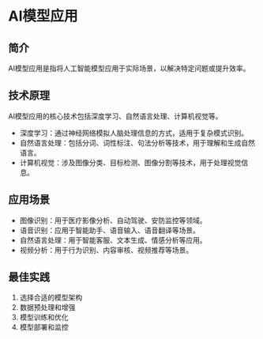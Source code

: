 # AI模型应用

## 简介
AI模型应用是指将人工智能模型应用于实际场景，以解决特定问题或提升效率。

## 技术原理
AI模型应用的核心技术包括深度学习、自然语言处理、计算机视觉等。
- 深度学习：通过神经网络模拟人脑处理信息的方式，适用于复杂模式识别。
- 自然语言处理：包括分词、词性标注、句法分析等技术，用于理解和生成自然语言。
- 计算机视觉：涉及图像分类、目标检测、图像分割等技术，用于处理视觉信息。

## 应用场景
- 图像识别：用于医疗影像分析、自动驾驶、安防监控等领域。
- 语音识别：应用于智能助手、语音输入、语音翻译等场景。
- 自然语言处理：用于智能客服、文本生成、情感分析等应用。
- 视频分析：用于行为识别、内容审核、视频推荐等场景。

## 最佳实践
1. 选择合适的模型架构
2. 数据预处理和增强
3. 模型训练和优化
4. 模型部署和监控